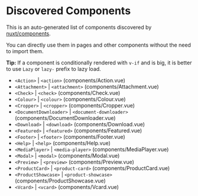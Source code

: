 # Discovered Components

This is an auto-generated list of components discovered by [nuxt/components](https://github.com/nuxt/components).

You can directly use them in pages and other components without the need to import them.

**Tip:** If a component is conditionally rendered with `v-if` and is big, it is better to use `Lazy` or `lazy-` prefix to lazy load.

- `<Action>` | `<action>` (components/Action.vue)
- `<Attachment>` | `<attachment>` (components/Attachment.vue)
- `<Check>` | `<check>` (components/Check.vue)
- `<Colour>` | `<colour>` (components/Colour.vue)
- `<Cropper>` | `<cropper>` (components/Cropper.vue)
- `<DocumentDownloader>` | `<document-downloader>` (components/DocumentDownloader.vue)
- `<Download>` | `<download>` (components/Download.vue)
- `<Featured>` | `<featured>` (components/Featured.vue)
- `<Footer>` | `<footer>` (components/Footer.vue)
- `<Help>` | `<help>` (components/Help.vue)
- `<MediaPlayer>` | `<media-player>` (components/MediaPlayer.vue)
- `<Modal>` | `<modal>` (components/Modal.vue)
- `<Preview>` | `<preview>` (components/Preview.vue)
- `<ProductCard>` | `<product-card>` (components/ProductCard.vue)
- `<ProductShowcase>` | `<product-showcase>` (components/ProductShowcase.vue)
- `<Vcard>` | `<vcard>` (components/Vcard.vue)
